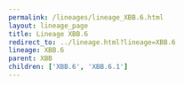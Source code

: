 ```yaml
---
permalink: /lineages/lineage_XBB.6.html
layout: lineage_page
title: Lineage XBB.6
redirect_to: ../lineage.html?lineage=XBB.6
lineage: XBB.6
parent: XBB
children: ['XBB.6', 'XBB.6.1']
---
```


